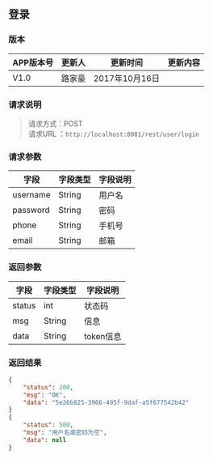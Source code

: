 ## 登录
> 

### 版本
APP版本号|更新人|更新时间|更新内容
---|---|---|---
V1.0|路家豪|2017年10月16日|

### 请求说明
> 请求方式：POST<br>
请求URL ：`http://localhost:8081/rest/user/login`

### 请求参数
字段|字段类型|字段说明
---|---|---
username  |String |用户名
password  |String |密码
phone  |String |手机号
email  |String |邮箱

### 返回参数
字段  |字段类型   |字段说明
---|---|---
status  |int |状态码
msg  |String |信息
data  |String |token信息


### 返回结果
```json
{
    "status": 200,
    "msg": "OK",
    "data": "5e26b825-3966-495f-9daf-a5f677542b42"
}
{
    "status": 500,
    "msg": "用户名或密码为空",
    "data": null
}
``` 
